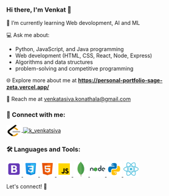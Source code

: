 ### Hi there, I'm Venkat 👋

🌱 I’m currently learning Web devolopment, AI and ML

💻 Ask me about:
- Python, JavaScript, and Java programming
- Web development (HTML, CSS, React, Node, Express)
- Algorithms and data structures
- problem-solving and competitive programming

🌐 Explore more about me at **https://personal-portfolio-sage-zeta.vercel.app/**

📧 Reach me at [venkatasiva.konathala@gmail.com](mailto:venkatasiva.konathala@gmail.com)

### 🔗 Connect with me:
<p align="left">
    <a href="https://leetcode.com/Venkat_siva/" target="blank">
        <img align="center" src="./assets/leetcode.png" alt="Venkat_siva" height="30" width="40" />
    </a>
    <a href="https://www.hackerrank.com/profile/k_venkatsiva" target="blank">
        <img align="center" src="./assets/hackerrank.png" alt="k_venkatsiva" height="30" width="40" />
    </a>
</p>

### 🛠️ Languages and Tools:
<p align="left">
    <a href="https://getbootstrap.com" target="_blank" rel="noreferrer">
        <img src="./assets/bootstrap.png" alt="bootstrap" width="40" height="40"/>
    </a>
    <a href="https://www.w3schools.com/css/" target="_blank" rel="noreferrer">
        <img src="./assets/css.png" alt="css" width="40" height="40"/>
    </a>
    <a href="https://www.w3.org/html/" target="_blank" rel="noreferrer">
        <img src="./assets/html.png" alt="html" width="40" height="40"/>
    </a>
    <a href="https://developer.mozilla.org/en-US/docs/Web/JavaScript" target="_blank" rel="noreferrer">
        <img src="./assets/js.png" alt="javascript" width="40" height="40"/>
    </a>
    <a href="https://www.mongodb.com/" target="_blank" rel="noreferrer">
        <img src="./assets/mongodb.png" alt="mongodb" width="40" height="40"/>
    </a>
    <a href="https://nodejs.org" target="_blank" rel="noreferrer">
        <img src="./assets/nodejs.png" alt="nodejs" width="40" height="40"/>
    </a>
    <a href="https://www.python.org" target="_blank" rel="noreferrer">
        <img src="./assets/python.png" alt="python" width="40" height="40"/>
    </a>
    <a href="https://reactjs.org/" target="_blank" rel="noreferrer">
        <img src="./assets/react.png" alt="react" width="40" height="40"/>
    </a>
</p>

Let's connect! 🚀

